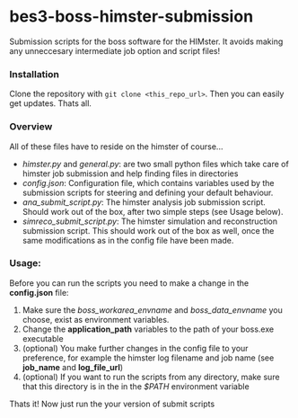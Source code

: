 # bes3-boss-himster-submission
Submission scripts for the boss software for the HIMster.
It avoids making any unneccesary intermediate job option and script files!

### Installation
Clone the repository with `git clone <this_repo_url>`. Then you can easily get updates.
Thats all.

### Overview
All of these files have to reside on the himster of course...
- *himster.py* and *general.py*: are two small python files which take care of himster job submission and help finding files in directories
- *config.json*: Configuration file, which contains variables used by the submission scripts for steering and defining your default behaviour.
- *ana_submit_script.py*: The himster analysis job submission script. Should work out of the box, after two simple steps (see Usage below).
- *simreco_submit_script.py*: The himster simulation and reconstruction submission script. This should work out of the box as well, once the same modifications as in the config file have been made.

### Usage:
Before you can run the scripts you need to make a change in the **config.json** file:
1. Make sure the *boss_workarea_envname* and *boss_data_envname* you choose, exist as
environment variables.
2. Change the **application_path** variables to the path of your boss.exe executable
3. (optional) You make further changes in the config file to your preference, for example the himster log filename and job name (see **job_name** and **log_file_url**)
4. (optional) If you want to run the scripts from any directory, make sure that this 
directory is in the in the *$PATH* environment variable

Thats it! Now just run the your version of submit scripts